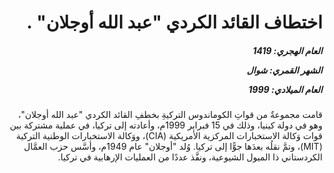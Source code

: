 <h1 dir="rtl">اختطاف القائد الكردي "عبد الله أوجلان" .</h1>

<h5 dir="rtl">العام الهجري:  1419

الشهر القمري: شوال

العام الميلادي: 1999</h5>

<p dir="rtl">قامت مجموعةٌ من قواتِ الكوماندوس التركيةِ بخطفِ القائد الكردي "عبد الله أوجلان"، وهو في دولة كينيا، وذلك في 15 فبراير 1999م، وأعادته إلى تركيا، في عملية مشتركة بين قوات وَكالة الاستخبارات المركزية الأمريكية (CIA)، ووَكالة الاستخبارات الوطنية التركية (MIT)، وتمَّ نقلُه بعدَها جوًّا إلى تركيا.
وُلد "أوجلان" عام 1949م، وأسَّس حزب العمَّال الكردستاني ذا الميول الشيوعية، ونفَّذ عددًا من العمليات الإرهابية في تركيا.</p></br>

